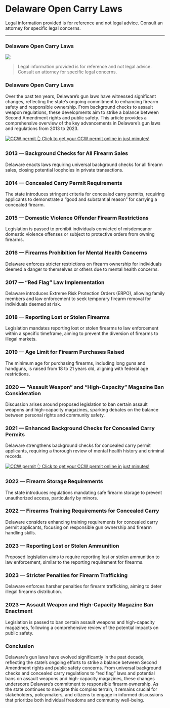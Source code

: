 # Delaware Open Carry Laws

Legal information provided is for reference and not legal advice. Consult an attorney for specific legal concerns. 

* * *

### Delaware Open Carry Laws

![](https://cdn-images-1.medium.com/max/800/1*yM9R90V-ZckZOzm5kVibjA.png)

> Legal information provided is for reference and not legal advice. Consult an attorney for specific legal concerns.

### Delaware Open Carry Laws

Over the past ten years, Delaware’s gun laws have witnessed significant changes, reflecting the state’s ongoing commitment to enhancing firearm safety and responsible ownership. From background checks to assault weapon regulations, these developments aim to strike a balance between Second Amendment rights and public safety. This article provides a comprehensive overview of the key advancements in Delaware’s gun laws and regulations from 2013 to 2023.

<a href="https://serp.ly/ccw">
<div>
    <img src="https://cdn-images-1.medium.com/max/1200/1*aCmvRhaa5Xjz4zDZxHzAjg.png" alt="CCW permit">
    👆 Click to get your CCW permit online in just minutes!
</div>
</a>

### 2013 — Background Checks for All Firearm Sales

Delaware enacts laws requiring universal background checks for all firearm sales, closing potential loopholes in private transactions.

### 2014 — Concealed Carry Permit Requirements

The state introduces stringent criteria for concealed carry permits, requiring applicants to demonstrate a “good and substantial reason” for carrying a concealed firearm.

### 2015 — Domestic Violence Offender Firearm Restrictions

Legislation is passed to prohibit individuals convicted of misdemeanor domestic violence offenses or subject to protective orders from owning firearms.

### 2016 — Firearms Prohibition for Mental Health Concerns

Delaware enforces stricter restrictions on firearm ownership for individuals deemed a danger to themselves or others due to mental health concerns.

### 2017 — “Red Flag” Law Implementation

Delaware introduces Extreme Risk Protection Orders (ERPO), allowing family members and law enforcement to seek temporary firearm removal for individuals deemed at risk.

### 2018 — Reporting Lost or Stolen Firearms

Legislation mandates reporting lost or stolen firearms to law enforcement within a specific timeframe, aiming to prevent the diversion of firearms to illegal markets.

### 2019 — Age Limit for Firearm Purchases Raised

The minimum age for purchasing firearms, including long guns and handguns, is raised from 18 to 21 years old, aligning with federal age restrictions.

### 2020 — “Assault Weapon” and “High-Capacity” Magazine Ban Consideration

Discussion arises around proposed legislation to ban certain assault weapons and high-capacity magazines, sparking debates on the balance between personal rights and community safety.

### 2021 — Enhanced Background Checks for Concealed Carry Permits

Delaware strengthens background checks for concealed carry permit applicants, requiring a thorough review of mental health history and criminal records.


<a href="https://serp.ly/ccw">
<div>
    <img src="https://cdn-images-1.medium.com/max/1200/1*TMCVgNoKp2NAtvLSAMkaJg.png" alt="CCW permit">
    👆 Click to get your CCW permit online in just minutes!
</div>
</a>


### 2022 — Firearm Storage Requirements

The state introduces regulations mandating safe firearm storage to prevent unauthorized access, particularly by minors.

### 2022 — Firearms Training Requirements for Concealed Carry

Delaware considers enhancing training requirements for concealed carry permit applicants, focusing on responsible gun ownership and firearm handling skills.

### 2023 — Reporting Lost or Stolen Ammunition

Proposed legislation aims to require reporting lost or stolen ammunition to law enforcement, similar to the reporting requirement for firearms.

### 2023 — Stricter Penalties for Firearm Trafficking

Delaware enforces harsher penalties for firearm trafficking, aiming to deter illegal firearms distribution.

### 2023 — Assault Weapon and High-Capacity Magazine Ban Enactment

Legislation is passed to ban certain assault weapons and high-capacity magazines, following a comprehensive review of the potential impacts on public safety.

### Conclusion

Delaware’s gun laws have evolved significantly in the past decade, reflecting the state’s ongoing efforts to strike a balance between Second Amendment rights and public safety concerns. From universal background checks and concealed carry regulations to “red flag” laws and potential bans on assault weapons and high-capacity magazines, these changes underscore Delaware’s commitment to responsible firearm ownership. As the state continues to navigate this complex terrain, it remains crucial for stakeholders, policymakers, and citizens to engage in informed discussions that prioritize both individual freedoms and community well-being.



